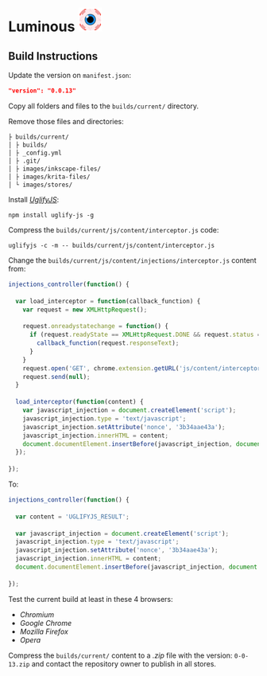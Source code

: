 # Luminous ![Icon](../images/icons/48.png)

## Build Instructions

Update the version on `manifest.json`:
```json
"version": "0.0.13"
```

Copy all folders and files to the `builds/current/` directory.

Remove those files and directories:
```
├ builds/current/
│ ├ builds/
│ ├ _config.yml
│ ├ .git/
│ ├ images/inkscape-files/
│ ├ images/krita-files/
│ └ images/stores/
```

Install [*UglifyJS*](https://github.com/mishoo/UglifyJS):
```shell
npm install uglify-js -g
```

Compress the `builds/current/js/content/interceptor.js` code:
```shell
uglifyjs -c -m -- builds/current/js/content/interceptor.js
```

Change the `builds/current/js/content/injections/interceptor.js` content from:

```javascript
injections_controller(function() {

  var load_interceptor = function(callback_function) {
    var request = new XMLHttpRequest();

    request.onreadystatechange = function() {
      if (request.readyState == XMLHttpRequest.DONE && request.status == 200) {
        callback_function(request.responseText);
      }
    }
    request.open('GET', chrome.extension.getURL('js/content/interceptor.js'), true);
    request.send(null);
  }

  load_interceptor(function(content) {
    var javascript_injection = document.createElement('script');
    javascript_injection.type = 'text/javascript';
    javascript_injection.setAttribute('nonce', '3b34aae43a');
    javascript_injection.innerHTML = content;
    document.documentElement.insertBefore(javascript_injection, document.documentElement.firstChild);
  });

});
```

To:
```javascript
injections_controller(function() {

  var content = 'UGLIFYJS_RESULT';

  var javascript_injection = document.createElement('script');
  javascript_injection.type = 'text/javascript';
  javascript_injection.setAttribute('nonce', '3b34aae43a');
  javascript_injection.innerHTML = content;
  document.documentElement.insertBefore(javascript_injection, document.documentElement.firstChild);

});
```

Test the current build at least in these 4 browsers:

- *Chromium*
- *Google Chrome*
- *Mozilla Firefox*
- *Opera*

Compress the `builds/current/` content to a *.zip* file with the version: `0-0-13.zip` and contact the repository owner to publish in all stores.
